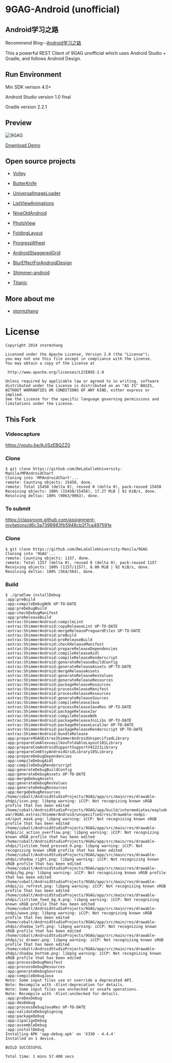 9GAG-Android (unofficial)
=====================

## Android学习之路

Recommend Blog--[Android学习之路](http://stormzhang.com/android/2014/07/07/learn-android-from-rookie/)

This a powerful REST Client of 9GAG unofficial which uses Android Studio + Gradle, and follows Android Design.

## Run Environment

Min SDK verison 4.0+

Android Studio version 1.0 final

Gradle version 2.2.1

## Preview

![9GAG](http://ww4.sinaimg.cn/mw1024/af63c0e3gw1eg8ahf4b1yj21kw0szqc8.jpg)

[Download Demo](https://github.com/stormzhang/9GAG/releases/download/v1.0.0/9GAG_v1.0.0.apk)


## Open source projects

* [Volley](https://android.googlesource.com/platform/frameworks/volley)

* [ButterKnife](http://jakewharton.github.io/butterknife/)

* [UniversalImageLoader](https://github.com/nostra13/Android-Universal-Image-Loader)

* [ListViewAnimations](https://github.com/nhaarman/ListViewAnimations)

* [NineOldAndroid](http://nineoldandroids.com/)

* [PhotoView](https://github.com/chrisbanes/PhotoView)

* [FoldingLayout](https://github.com/tibi1712/Folding-Android)

* [ProgressWheel](https://github.com/Todd-Davies/ProgressWheel)

* [AndroidStaggeredGrid](https://github.com/etsy/AndroidStaggeredGrid)

* [BlurEffectForAndroidDesign](https://github.com/PomepuyN/BlurEffectForAndroidDesign)

* [Shimmer-android](https://github.com/RomainPiel/Shimmer-android)

* [Titanic](https://github.com/RomainPiel/Titanic)

## More about me

* [stormzhang](http://stormzhang.github.io/about.html)

License
============

    Copyright 2014 stormzhang

	Licensed under the Apache License, Version 2.0 (the "License");
	you may not use this file except in compliance with the License.
	You may obtain a copy of the License at

     http://www.apache.org/licenses/LICENSE-2.0

	Unless required by applicable law or agreed to in writing, software
	distributed under the License is distributed on an "AS IS" BASIS,
	WITHOUT WARRANTIES OR CONDITIONS OF ANY KIND, either express or implied.
	See the License for the specific language governing permissions and
	limitations under the License.

## This Fork	
	
### Videocapture

https://youtu.be/AJjSzEBQZZ0

### Clone

```shell
$ git clone https://github.com/DeLaSalleUniversity-Manila/MPAndroidChart
Cloning into 'MPAndroidChart'...
remote: Counting objects: 15458, done.
remote: Total 15458 (delta 0), reused 0 (delta 0), pack-reused 15458
Receiving objects: 100% (15458/15458), 17.27 MiB | 81 KiB/s, done.
Resolving deltas: 100% (9063/9063), done.
```

### To submit

https://classroom.github.com/assignment-invitations/d6c3a7398983fb5948cb2f7ca497591e 

### Clone

```shell
$ git clone https://github.com/DeLaSalleUniversity-Manila/9GAG
Cloning into '9GAG'...
remote: Counting objects: 1157, done.
remote: Total 1157 (delta 0), reused 0 (delta 0), pack-reused 1157
Receiving objects: 100% (1157/1157), 8.00 MiB | 92 KiB/s, done.
Resolving deltas: 100% (564/564), done.
```


### Build

```shell
$ ./gradlew installDebug
:app:preBuild
:app:compileDebugNdk UP-TO-DATE
:app:preDebugBuild
:app:checkDebugManifest
:app:preReleaseBuild
:extras:ShimmerAndroid:compileLint
:extras:ShimmerAndroid:copyReleaseLint UP-TO-DATE
:extras:ShimmerAndroid:mergeReleaseProguardFiles UP-TO-DATE
:extras:ShimmerAndroid:preBuild
:extras:ShimmerAndroid:preReleaseBuild
:extras:ShimmerAndroid:checkReleaseManifest
:extras:ShimmerAndroid:prepareReleaseDependencies
:extras:ShimmerAndroid:compileReleaseAidl
:extras:ShimmerAndroid:compileReleaseRenderscript
:extras:ShimmerAndroid:generateReleaseBuildConfig
:extras:ShimmerAndroid:generateReleaseAssets UP-TO-DATE
:extras:ShimmerAndroid:mergeReleaseAssets
:extras:ShimmerAndroid:generateReleaseResValues
:extras:ShimmerAndroid:generateReleaseResources
:extras:ShimmerAndroid:packageReleaseResources
:extras:ShimmerAndroid:processReleaseManifest
:extras:ShimmerAndroid:processReleaseResources
:extras:ShimmerAndroid:generateReleaseSources
:extras:ShimmerAndroid:compileReleaseJava
:extras:ShimmerAndroid:processReleaseJavaRes UP-TO-DATE
:extras:ShimmerAndroid:packageReleaseJar
:extras:ShimmerAndroid:compileReleaseNdk
:extras:ShimmerAndroid:packageReleaseJniLibs UP-TO-DATE
:extras:ShimmerAndroid:packageReleaseLocalJar UP-TO-DATE
:extras:ShimmerAndroid:packageReleaseRenderscript UP-TO-DATE
:extras:ShimmerAndroid:bundleRelease
:app:prepare9GAGExtrasShimmerAndroidUnspecifiedLibrary
:app:prepareComAlexvasilkovFoldableLayout101Library
:app:prepareComAndroidSupportSupportV42221Library
:app:prepareComEtsyAndroidGridLibrary105Library
:app:prepareDebugDependencies
:app:compileDebugAidl
:app:compileDebugRenderscript
:app:generateDebugBuildConfig
:app:generateDebugAssets UP-TO-DATE
:app:mergeDebugAssets
:app:generateDebugResValues
:app:generateDebugResources
:app:mergeDebugResources
/home/cobalt/AndroidStudioProjects/9GAG/app/src/main/res/drawable-xhdpi/icon.png: libpng warning: iCCP: Not recognizing known sRGB profile that has been edited
/home/cobalt/AndroidStudioProjects/9GAG/app/build/intermediates/exploded-aar/9GAG.extras/ShimmerAndroid/unspecified/res/drawable-nodpi-v4/spot_mask.png: libpng warning: iCCP: Not recognizing known sRGB profile that has been edited
/home/cobalt/AndroidStudioProjects/9GAG/app/src/main/res/drawable-xhdpi/ic_action_overflow.png: libpng warning: iCCP: Not recognizing known sRGB profile that has been edited
/home/cobalt/AndroidStudioProjects/9GAG/app/src/main/res/drawable-xhdpi/listitem_feed_pressed.9.png: libpng warning: iCCP: Not recognizing known sRGB profile that has been edited
/home/cobalt/AndroidStudioProjects/9GAG/app/src/main/res/drawable-xhdpi/shadow_right.png: libpng warning: iCCP: Not recognizing known sRGB profile that has been edited
/home/cobalt/AndroidStudioProjects/9GAG/app/src/main/res/drawable-xhdpi/bg.png: libpng warning: iCCP: Not recognizing known sRGB profile that has been edited
/home/cobalt/AndroidStudioProjects/9GAG/app/src/main/res/drawable-xhdpi/ic_refresh.png: libpng warning: iCCP: Not recognizing known sRGB profile that has been edited
/home/cobalt/AndroidStudioProjects/9GAG/app/src/main/res/drawable-xhdpi/listitem_feed_bg.9.png: libpng warning: iCCP: Not recognizing known sRGB profile that has been edited
/home/cobalt/AndroidStudioProjects/9GAG/app/src/main/res/drawable-nodpi/wave.png: libpng warning: iCCP: Not recognizing known sRGB profile that has been edited
/home/cobalt/AndroidStudioProjects/9GAG/app/src/main/res/drawable-xhdpi/shadow_left.png: libpng warning: iCCP: Not recognizing known sRGB profile that has been edited
/home/cobalt/AndroidStudioProjects/9GAG/app/src/main/res/drawable-xhdpi/ic_drawer.png: libpng warning: iCCP: Not recognizing known sRGB profile that has been edited
/home/cobalt/AndroidStudioProjects/9GAG/app/src/main/res/drawable-xhdpi/shadow_bottom.png: libpng warning: iCCP: Not recognizing known sRGB profile that has been edited
:app:processDebugManifest
:app:processDebugResources
:app:generateDebugSources
:app:compileDebugJava
Note: Some input files use or override a deprecated API.
Note: Recompile with -Xlint:deprecation for details.
Note: Some input files use unchecked or unsafe operations.
Note: Recompile with -Xlint:unchecked for details.
:app:preDexDebug
:app:dexDebug
:app:processDebugJavaRes UP-TO-DATE
:app:validateDebugSigning
:app:packageDebug
:app:zipalignDebug
:app:assembleDebug
:app:installDebug
Installing APK 'app-debug.apk' on 'X330 - 4.4.4'
Installed on 1 device.

BUILD SUCCESSFUL

Total time: 1 mins 57.408 secs
```
